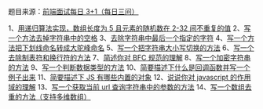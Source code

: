 题目来源：[前端面试每日 3+1（每日三问）](https://github.com/haizlin/fe-interview)

1、[用递归算法实现，数组长度为 5 且元素的随机数在 2-32 间不重复的值](https://github.com/zivenday/learning/issues/3)
2、[写一个方法去掉字符串中的空格](https://github.com/zivenday/learning/issues/6)
3、[去除字符串中最后一个指定的字符](https://github.com/zivenday/learning/issues/9)
4、[写一个方法把下划线命名转成大驼峰命名](https://github.com/zivenday/learning/issues/14)
5、[写一个把字符串大小写切换的方法](https://github.com/zivenday/learning/issues/15)
6、[写一个去除制表符和换行符的方法](https://github.com/zivenday/learning/issues/18)
7、[简述你对 BFC 规范的理解](https://github.com/zivenday/learning/issues/21)
8、[写一个加密字符串的方法](https://github.com/zivenday/learning/issues/24)
9、[写一个判断数据类型的方法](https://github.com/zivenday/learning/issues/27)
10、[简要描述下什么是回调函数并写一个例子出来](https://github.com/zivenday/learning/issues/30)
11、[简要描述下 JS 有哪些内置的对象](https://github.com/zivenday/learning/issues/33)
12、[说说你对 javascript 的作用域的理解](https://github.com/zivenday/learning/issues/36)
13、[写一个获取当前 url 查询字符串中的参数的方法](https://github.com/zivenday/learning/issues/40)
14、[写一个数组去重的方法（支持多维数组）](https://github.com/zivenday/learning/issues/44)
